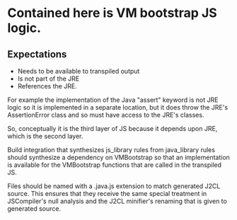 # Contained here is VM bootstrap JS logic.

## Expectations
- Needs to be available to transpiled output
- Is not part of the JRE
- References the JRE.

For example the implementation of the Java "assert" keyword is not
JRE logic so it is implemented in a separate location, but it does
throw the JRE's AssertionError class and so must have access to
the JRE's classes.

So, conceptually it is the third layer of JS because it depends
upon JRE, which is the second layer.

Build integration that synthesizes js_library rules from java_library
rules should synthesize a dependency on VMBootstrap so that an
implementation is available for the VMBootstrap functions that are
called in the transpiled JS.

Files should be named with a .java.js extension to match generated J2CL
source. This ensures that they receive the same special treatment in
JSCompiler's null analysis and the J2CL minifier's renaming that is
given to generated source.
